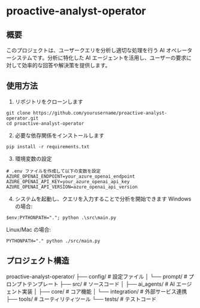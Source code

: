 # proactive-analyst-operator

## 概要

このプロジェクトは、ユーザークエリを分析し適切な処理を行う AI オペレーターシステムです。分析に特化した AI エージェントを活用し、ユーザーの要求に対して効率的な回答や解決策を提供します。

## 使用方法

1. リポジトリをクローンします

```
git clone https://github.com/yourusername/proactive-analyst-operator.git
cd proactive-analyst-operator
```

2. 必要な依存関係をインストールします

```
pip install -r requirements.txt
```

3. 環境変数の設定

```
# .env ファイルを作成して以下の変数を設定
AZURE_OPENAI_ENDPOINT=your_azure_openai_endpoint
AZURE_OPENAI_API_KEY=your_azure_openai_api_key
AZURE_OPENAI_API_VERSION=azure_openai_api_version
```

4. システムを起動し、クエリを入力することで分析を開始できます
   Windows の場合:

```
$env:PYTHONPATH="."; python .\src\main.py
```

Linux/Mac の場合:

```
PYTHONPATH="." python ./src/main.py
```

## プロジェクト構造

proactive-analyst-operator/
├── config/ # 設定ファイル
│ └── prompt/ # プロンプトテンプレート
├── src/ # ソースコード
│ ├── ai_agents/ # AI エージェント実装
│ ├── core/ # コア機能
│ └── integration/ # 外部サービス連携
├── tools/ # ユーティリティツール
└── tests/ # テストコード
